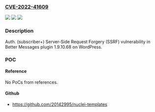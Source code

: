 ### [CVE-2022-41609](https://cve.mitre.org/cgi-bin/cvename.cgi?name=CVE-2022-41609)
![](https://img.shields.io/static/v1?label=Product&message=Better%20Messages%20(WordPress%20plugin)&color=blue)
![](https://img.shields.io/static/v1?label=Version&message=%3C%3D%201.9.10.68%3C%3D%201.9.10.68%20&color=brighgreen)
![](https://img.shields.io/static/v1?label=Vulnerability&message=CWE-918%20Server-Side%20Request%20Forgery%20(SSRF)&color=brighgreen)

### Description

Auth. (subscriber+) Server-Side Request Forgery (SSRF) vulnerability in Better Messages plugin 1.9.10.68 on WordPress.

### POC

#### Reference
No PoCs from references.

#### Github
- https://github.com/20142995/nuclei-templates

